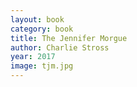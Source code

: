 ```yaml
---
layout: book
category: book
title: The Jennifer Morgue
author: Charlie Stross
year: 2017
image: tjm.jpg
---
```

